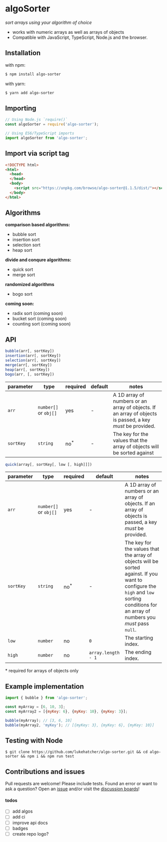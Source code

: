 # algoSorter
*sort arrays using your algorithm of choice*

- works with numeric arrays as well as arrays of objects
- Compatible with JavaScript, TypeScript, Node.js and the browser.

## Installation
with npm:
```sh
$ npm install algo-sorter
```
with yarn:
```sh
$ yarn add algo-sorter
```

## Importing
```javascript
// Using Node.js `require()`
const algoSorter = require('algo-sorter');

// Using ES6/TypeScript imports
import algoSorter from 'algo-sorter';
```
## Import via script tag
```html
<!DOCTYPE html>
<html>
  <head>
  </head>
  <body>
    <script src="https://unpkg.com/browse/algo-sorter@1.1.5/dist/"></script>
  </body>
</html>
```

## Algorithms
**comparison based algorithms:**
- bubble sort
- insertion sort
- selection sort
- heap sort

**divide and conqure algorithms:**
- quick sort
- merge sort

**randomized algorithms**
- bogo sort

**coming soon:**
- radix sort (coming soon)
- bucket sort (coming soon)
- counting sort (coming soon)

## API
```javascript
bubble(arr[, sortKey])
insertion(arr[, sortKey])
selection(arr[, sortKey])
merge(arr[, sortKey])
heap(arr[, sortKey])
bogo(arr, [, sortKey])
```

parameter | type | required | default | notes
----------|------|----------|---------|------
`arr` | `number[]` or `obj[]` | yes | - | A 1D array of numbers or an array of objects. If an array of objects is passed, a key *must* be provided.
`sortKey` | `string` | no<sup>*</sup> | - | The key for the values that the array of objects will be sorted against

```javascript
quick(array[, sortKey[, low [, high]]])
```

parameter | type | required | default | notes
----------|------|----------|---------|------
`arr` | `number[]` or `obj[]` | yes | - | A 1D array of numbers or an array of objects. If an array of objects is passed, a key *must* be provided.
`sortKey` | `string` | no<sup>*</sup> | - |The key for the values that the array of objects will be sorted against. If you want to configure the `high` and `low` sorting conditions for an array of numbers you *must* pass `null`.
`low` | `number` | no | `0` | The starting index.
`high` | `number` | no | `array.length - 1` | The ending index.

\* required for arrays of objects only

## Example implementation
```javascript
import { bubble } from 'algo-sorter';

const myArray = [6, 10, 3];
const myArray2 = [{myKey: 6}, {myKey: 10}, {myKey: 3}];

bubble(myArray); // [3, 6, 10]
bubble(myArray2, 'myKey'); // [{myKey: 3}, {myKey: 6}, {myKey: 10}]
```

## Testing with Node
```
$ git clone https://github.com/lukehatcher/algo-sorter.git && cd algo-sorter && npm i && npm run test
```

## Contributions and issues
Pull requests are welcome! Please include tests. Found an error or want to ask a question? Open an [issue](https://github.com/lukehatcher/algo-sorter/issues) and/or visit the [discussion boards](https://github.com/lukehatcher/algo-sorter/discussions)!

#### todos
- [ ] add algos
- [ ] add ci
- [ ] improve api docs
- [ ] badges
- [ ] create repo logo?
